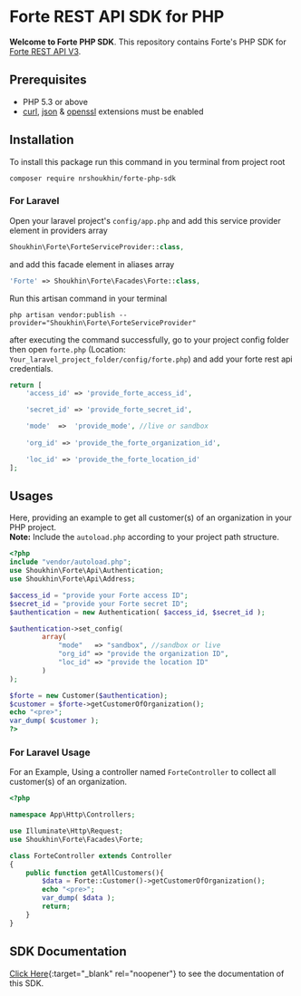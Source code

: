 # Forte REST API SDK for PHP

__Welcome to Forte PHP SDK__. This repository contains Forte's PHP SDK for [Forte REST API V3](https://restdocs.forte.net/?version=latest).

## Prerequisites

- PHP 5.3 or above
- [curl](https://secure.php.net/manual/en/book.curl.php), [json](https://secure.php.net/manual/en/book.json.php) & [openssl](https://secure.php.net/manual/en/book.openssl.php) extensions must be enabled

## Installation

To install this package run this command in you terminal from project root

```shell
composer require nrshoukhin/forte-php-sdk
```

### For Laravel
Open your laravel project's `config/app.php` and add this service provider element in providers array

```php
Shoukhin\Forte\ForteServiceProvider::class,
```

and add this facade element in aliases array

```php
'Forte' => Shoukhin\Forte\Facades\Forte::class,
```

Run this artisan command in your terminal

```shell
php artisan vendor:publish --provider="Shoukhin\Forte\ForteServiceProvider"
```

after executing the command successfully, go to your project config folder then open `forte.php` (Location: `Your_laravel_project_folder/config/forte.php`) and add your forte rest api credentials.

```php
return [
    'access_id' => 'provide_forte_access_id',

    'secret_id' => 'provide_forte_secret_id',

    'mode'  =>  'provide_mode', //live or sandbox
    
    'org_id' => 'provide_the_forte_organization_id',

    'loc_id' => 'provide_the_forte_location_id'
];
```

## Usages
Here, providing an example to get all customer(s) of an organization in your PHP project.\
**Note:** Include the `autoload.php` according to your project path structure.
```php
<?php
include "vendor/autoload.php";
use Shoukhin\Forte\Api\Authentication;
use Shoukhin\Forte\Api\Address;

$access_id = "provide your Forte access ID";
$secret_id = "provide your Forte secret ID";
$authentication = new Authentication( $access_id, $secret_id );

$authentication->set_config(
        array(
            "mode"   => "sandbox", //sandbox or live
            "org_id" => "provide the organization ID",
            "loc_id" => "provide the location ID"
        )
);

$forte = new Customer($authentication);
$customer = $forte->getCustomerOfOrganization();
echo "<pre>";
var_dump( $customer );
?>
```

### For Laravel Usage

For an Example, Using a controller named `ForteController` to collect all customer(s) of an organization.
 
```php
<?php

namespace App\Http\Controllers;

use Illuminate\Http\Request;
use Shoukhin\Forte\Facades\Forte;

class ForteController extends Controller
{
    public function getAllCustomers(){
        $data = Forte::Customer()->getCustomerOfOrganization();
        echo "<pre>";
        var_dump( $data );
        return;
    }
}
```

## SDK Documentation

[Click Here](https://nrshoukhin.github.io/Forte-PHP-SDK/){:target="_blank" rel="noopener"} to see the documentation of this SDK.

